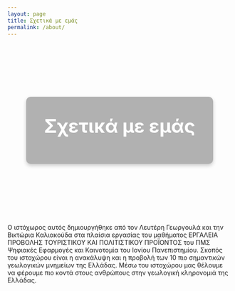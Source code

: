 ```yaml
---
layout: page
title: Σχετικά με εμάς
permalink: /about/
---
```


<div class="banner">
  <div class="banner-content">
    <h1>Σχετικά με εμάς</h1>
  </div>
</div>

<style>
.banner {
  background-image: url("https://upload.wikimedia.org/wikipedia/commons/8/82/%CE%97_%CE%B4%CF%81%CE%B1%CE%BA%CF%8C%CE%BB%CE%B9%CE%BC%CE%BD%CE%B7_%CF%84%CE%B7%CF%82_%CE%A4%CF%8D%CE%BC%CF%86%CE%B7%CF%82.jpg");
  background-size: cover;
  background-position: center;
  color: white;
  text-align: center;
  padding: 120px 20px;
  
  display: flex;
  align-items: center;
  justify-content: center;
}


.banner-content {
  max-width: 800px;
  margin: auto;
  background-color: rgba(0, 0, 0, 0.3);
  padding: 40px;
  border-radius: 10px;
box-shadow: 0 4px 8px rgba(0, 0, 0, 0.2);
}

.banner h1 {
   font-size: 3em;
  font-weight: bold;
  margin: 0 0 20px;
}

</style>
Ο ιστόχωρος αυτός δημιουργήθηκε από τον Λευτέρη Γεωργουλά και την Βικτώρια Καλιακούδα στα πλαίσια εργασίας του μαθήματος ΕΡΓΑΛΕΙΑ ΠΡΟΒΟΛΗΣ ΤΟΥΡΙΣΤΙΚΟΥ ΚΑΙ ΠΟΛΙΤΙΣΤΙΚΟΥ ΠΡΟΪΟΝΤΟΣ του ΠΜΣ Ψηφιακές Εφαρμογές και Καινοτομία του Ιονίου Πανεπιστημίου. Σκοπός του ιστοχώρου είναι η ανακάλυψη και η προβολή των 10 πιο σημαντικών γεωλογικών μνημείων της Ελλάδας. Μέσω του ιστοχώρου μας θέλουμε να φέρουμε πιο κοντά στους ανθρώπους στην γεωλογική κληρονομιά της Ελλάδας. 


